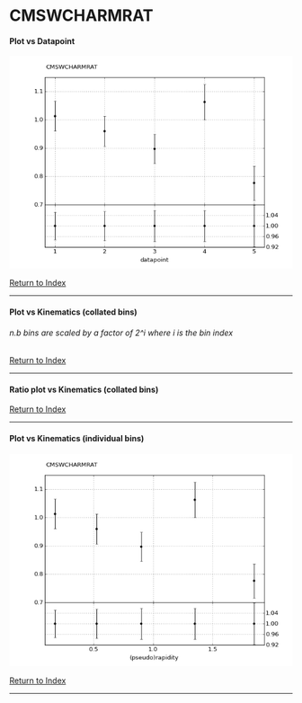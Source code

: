 CMSWCHARMRAT
============
#### Plot vs Datapoint 
[![CMSWCHARMRAT datapoints](CMSWCHARMRAT.png)](CMSWCHARMRAT.pdf) 

[Return to Index](../index.html)

------------- 
#### Plot vs Kinematics (collated bins) 
###### n.b bins are scaled by a factor of 2^i where i is the bin index  
      
[Return to Index](../index.html)

------------- 
#### Ratio plot vs Kinematics (collated bins) 
      
[Return to Index](../index.html)

------------- 
#### Plot vs Kinematics (individual bins) 
[![CMSWCHARMRAT_0_0](CMSWCHARMRAT_0_0.png)](CMSWCHARMRAT_0_0.pdf)
      
[Return to Index](../index.html)

------------- 
